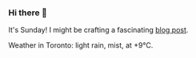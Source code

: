 ### Hi there :wave:

It's Sunday! I might be crafting a fascinating [blog post](https://www.benjaminwuethrich.dev).

Weather in Toronto: light rain, mist, at +9°C.
